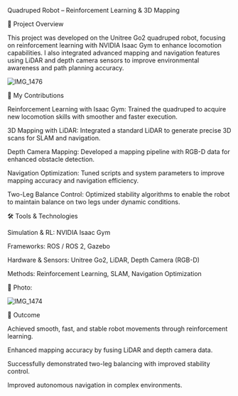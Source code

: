 Quadruped Robot – Reinforcement Learning & 3D Mapping

📌 Project Overview

This project was developed on the Unitree Go2 quadruped robot, focusing on reinforcement learning with NVIDIA Isaac Gym to enhance locomotion capabilities.
I also integrated advanced mapping and navigation features using LiDAR and depth camera sensors to improve environmental awareness and path planning accuracy.



![IMG_1476](https://github.com/user-attachments/assets/3a24aef7-2b3e-40af-b2fd-27f47f6c264f)

🔧 My Contributions

Reinforcement Learning with Isaac Gym: Trained the quadruped to acquire new locomotion skills with smoother and faster execution.

3D Mapping with LiDAR: Integrated a standard LiDAR to generate precise 3D scans for SLAM and navigation.

Depth Camera Mapping: Developed a mapping pipeline with RGB-D data for enhanced obstacle detection.

Navigation Optimization: Tuned scripts and system parameters to improve mapping accuracy and navigation efficiency.

Two-Leg Balance Control: Optimized stability algorithms to enable the robot to maintain balance on two legs under dynamic conditions.

🛠️ Tools & Technologies

Simulation & RL: NVIDIA Isaac Gym

Frameworks: ROS / ROS 2, Gazebo

Hardware & Sensors: Unitree Go2, LiDAR, Depth Camera (RGB-D)

Methods: Reinforcement Learning, SLAM, Navigation Optimization

📸 Photo:




![IMG_1474](https://github.com/user-attachments/assets/fcd2ca1f-f33b-4e5f-86a2-ecf012dc90a4)



🚀 Outcome

Achieved smooth, fast, and stable robot movements through reinforcement learning.

Enhanced mapping accuracy by fusing LiDAR and depth camera data.

Successfully demonstrated two-leg balancing with improved stability control.

Improved autonomous navigation in complex environments.
